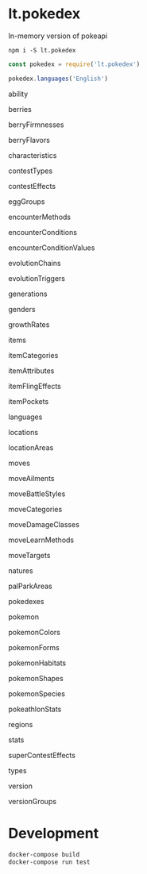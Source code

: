 # lt.pokedex

In-memory version of pokeapi

```
npm i -S lt.pokedex
```

```js
const pokedex = require('lt.pokedex')

pokedex.languages('English')
```

ability

berries

berryFirmnesses

berryFlavors

characteristics

contestTypes

contestEffects

eggGroups

encounterMethods

encounterConditions

encounterConditionValues

evolutionChains

evolutionTriggers

generations

genders

growthRates

items

itemCategories

itemAttributes

itemFlingEffects

itemPockets

languages

locations

locationAreas

moves

moveAilments

moveBattleStyles

moveCategories

moveDamageClasses

moveLearnMethods

moveTargets

natures

palParkAreas

pokedexes

pokemon

pokemonColors

pokemonForms

pokemonHabitats

pokemonShapes

pokemonSpecies

pokeathlonStats

regions

stats

superContestEffects

types

version

versionGroups

# Development

```bash
docker-compose build
docker-compose run test
```
